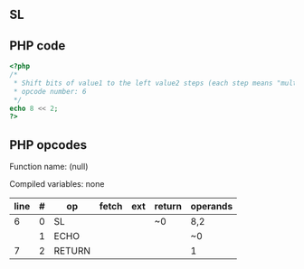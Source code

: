 SL
--

PHP code
--------

``` php
<?php
/*
 * Shift bits of value1 to the left value2 steps (each step means "multiply by two")
 * opcode number: 6
 */
echo 8 << 2;
?>
```

PHP opcodes
-----------

Function name: (null)

Compiled variables: none

| line | \#  | op     | fetch | ext | return | operands |
|------|-----|--------|-------|-----|--------|----------|
| 6    | 0   | SL     |       |     | \~0    | 8,2      |
|      | 1   | ECHO   |       |     |        | \~0      |
| 7    | 2   | RETURN |       |     |        | 1        |
